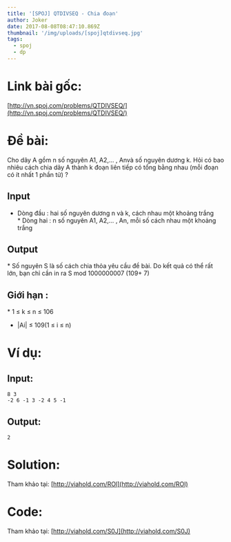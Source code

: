 ```yaml
---
title: '[SPOJ] QTDIVSEQ - Chia đoạn'
author: Joker
date: 2017-08-08T08:47:10.869Z
thumbnail: '/img/uploads/[spoj]qtdivseq.jpg'
tags:
  - spoj
  - dp
---
```

# Link bài gốc:

[http://vn.spoj.com/problems/QTDIVSEQ/](http://vn.spoj.com/problems/QTDIVSEQ/)

# Đề bài:

Cho dãy A gồm n số nguyên A1, A2,… , Anvà số nguyên dương k. Hỏi có bao nhiêu cách chia dãy A thành k đoạn liên tiếp có tổng bằng nhau \(mỗi đoạn có ít nhất 1 phần tử\) ?

## Input

* Dòng đầu : hai số nguyên dương n và k, cách nhau một khoảng trắng
* Dòng hai : n số nguyên A1, A2,… , An, mỗi số cách nhau một khoảng trắng

## Output

* Số nguyên S là số cách chia thỏa yêu cầu đề bài. Do kết quả có thể rất lớn, bạn chỉ cần in ra S mod 1000000007 \(109+ 7\)

## Giới hạn :

* 1 ≤ k ≤ n ≤ 106
* \|Ai\| ≤ 109\(1 ≤ i ≤ n\)

# Ví dụ:

## Input:

```
8 3
-2 6 -1 3 -2 4 5 -1
```

## Output:

```
2
```

# Solution:

Tham khảo tại: [http://viahold.com/ROl](http://viahold.com/ROl)

# Code:

Tham khảo tại: [http://viahold.com/S0J](http://viahold.com/S0J)




